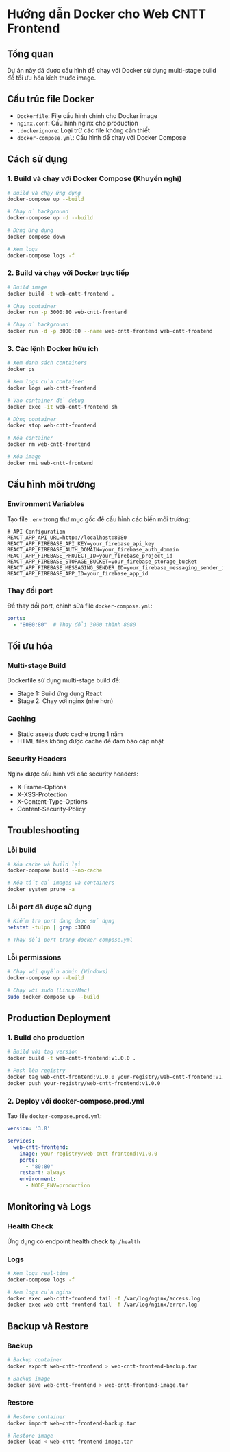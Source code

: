 # Hướng dẫn Docker cho Web CNTT Frontend

## Tổng quan
Dự án này đã được cấu hình để chạy với Docker sử dụng multi-stage build để tối ưu hóa kích thước image.

## Cấu trúc file Docker
- `Dockerfile`: File cấu hình chính cho Docker image
- `nginx.conf`: Cấu hình nginx cho production
- `.dockerignore`: Loại trừ các file không cần thiết
- `docker-compose.yml`: Cấu hình để chạy với Docker Compose

## Cách sử dụng

### 1. Build và chạy với Docker Compose (Khuyến nghị)

```bash
# Build và chạy ứng dụng
docker-compose up --build

# Chạy ở background
docker-compose up -d --build

# Dừng ứng dụng
docker-compose down

# Xem logs
docker-compose logs -f
```

### 2. Build và chạy với Docker trực tiếp

```bash
# Build image
docker build -t web-cntt-frontend .

# Chạy container
docker run -p 3000:80 web-cntt-frontend

# Chạy ở background
docker run -d -p 3000:80 --name web-cntt-frontend web-cntt-frontend
```

### 3. Các lệnh Docker hữu ích

```bash
# Xem danh sách containers
docker ps

# Xem logs của container
docker logs web-cntt-frontend

# Vào container để debug
docker exec -it web-cntt-frontend sh

# Dừng container
docker stop web-cntt-frontend

# Xóa container
docker rm web-cntt-frontend

# Xóa image
docker rmi web-cntt-frontend
```

## Cấu hình môi trường

### Environment Variables
Tạo file `.env` trong thư mục gốc để cấu hình các biến môi trường:

```env
# API Configuration
REACT_APP_API_URL=http://localhost:8080
REACT_APP_FIREBASE_API_KEY=your_firebase_api_key
REACT_APP_FIREBASE_AUTH_DOMAIN=your_firebase_auth_domain
REACT_APP_FIREBASE_PROJECT_ID=your_firebase_project_id
REACT_APP_FIREBASE_STORAGE_BUCKET=your_firebase_storage_bucket
REACT_APP_FIREBASE_MESSAGING_SENDER_ID=your_firebase_messaging_sender_id
REACT_APP_FIREBASE_APP_ID=your_firebase_app_id
```

### Thay đổi port
Để thay đổi port, chỉnh sửa file `docker-compose.yml`:

```yaml
ports:
  - "8080:80"  # Thay đổi 3000 thành 8080
```

## Tối ưu hóa

### Multi-stage Build
Dockerfile sử dụng multi-stage build để:
- Stage 1: Build ứng dụng React
- Stage 2: Chạy với nginx (nhẹ hơn)

### Caching
- Static assets được cache trong 1 năm
- HTML files không được cache để đảm bảo cập nhật

### Security Headers
Nginx được cấu hình với các security headers:
- X-Frame-Options
- X-XSS-Protection
- X-Content-Type-Options
- Content-Security-Policy

## Troubleshooting

### Lỗi build
```bash
# Xóa cache và build lại
docker-compose build --no-cache

# Xóa tất cả images và containers
docker system prune -a
```

### Lỗi port đã được sử dụng
```bash
# Kiểm tra port đang được sử dụng
netstat -tulpn | grep :3000

# Thay đổi port trong docker-compose.yml
```

### Lỗi permissions
```bash
# Chạy với quyền admin (Windows)
docker-compose up --build

# Chạy với sudo (Linux/Mac)
sudo docker-compose up --build
```

## Production Deployment

### 1. Build cho production
```bash
# Build với tag version
docker build -t web-cntt-frontend:v1.0.0 .

# Push lên registry
docker tag web-cntt-frontend:v1.0.0 your-registry/web-cntt-frontend:v1.0.0
docker push your-registry/web-cntt-frontend:v1.0.0
```

### 2. Deploy với docker-compose.prod.yml
Tạo file `docker-compose.prod.yml`:

```yaml
version: '3.8'

services:
  web-cntt-frontend:
    image: your-registry/web-cntt-frontend:v1.0.0
    ports:
      - "80:80"
    restart: always
    environment:
      - NODE_ENV=production
```

## Monitoring và Logs

### Health Check
Ứng dụng có endpoint health check tại `/health`

### Logs
```bash
# Xem logs real-time
docker-compose logs -f

# Xem logs của nginx
docker exec web-cntt-frontend tail -f /var/log/nginx/access.log
docker exec web-cntt-frontend tail -f /var/log/nginx/error.log
```

## Backup và Restore

### Backup
```bash
# Backup container
docker export web-cntt-frontend > web-cntt-frontend-backup.tar

# Backup image
docker save web-cntt-frontend > web-cntt-frontend-image.tar
```

### Restore
```bash
# Restore container
docker import web-cntt-frontend-backup.tar

# Restore image
docker load < web-cntt-frontend-image.tar
``` 